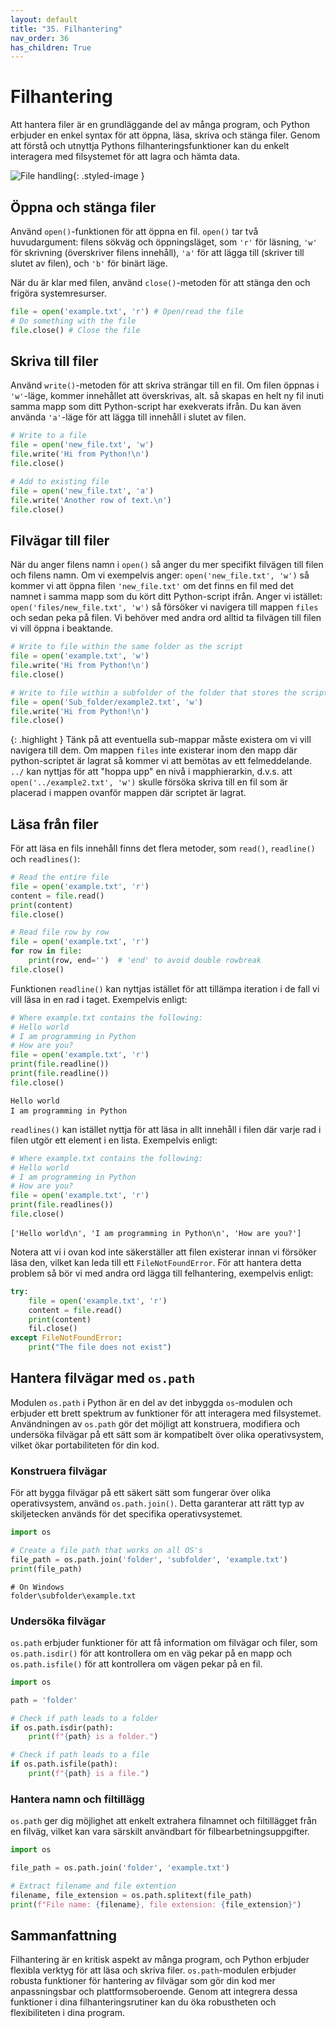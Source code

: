 ```yaml
---
layout: default
title: "35. Filhantering"
nav_order: 36
has_children: True
---
```


# Filhantering
Att hantera filer är en grundläggande del av många program, och Python erbjuder en enkel syntax för att öppna, läsa, skriva och stänga filer. Genom att förstå och utnyttja Pythons filhanteringsfunktioner kan du enkelt interagera med filsystemet för att lagra och hämta data.

![File handling](../assets/images/banners/ch35.png){: .styled-image }

## Öppna och stänga filer
Använd `open()`-funktionen för att öppna en fil. `open()` tar två huvudargument: filens sökväg och öppningsläget, som `'r'` för läsning, `'w'` för skrivning (överskriver filens innehåll), `'a'` för att lägga till (skriver till slutet av filen), och `'b'` för binärt läge.

När du är klar med filen, använd `close()`-metoden för att stänga den och frigöra systemresurser.
```python
file = open('example.txt', 'r') # Open/read the file
# Do something with the file
file.close() # Close the file
```

## Skriva till filer
Använd `write()`-metoden för att skriva strängar till en fil. Om filen öppnas i `'w'`-läge, kommer innehållet att överskrivas, alt. så skapas en helt ny fil inuti samma mapp som ditt Python-script har exekverats ifrån. Du kan även använda `'a'`-läge för att lägga till innehåll i slutet av filen.
```python
# Write to a file
file = open('new_file.txt', 'w')
file.write('Hi from Python!\n')
file.close()

# Add to existing file
file = open('new_file.txt', 'a')
file.write('Another row of text.\n')
file.close()
```

## Filvägar till filer
När du anger filens namn i `open()` så anger du mer specifikt filvägen till filen och filens namn. Om vi exempelvis anger: `open('new_file.txt', 'w')` så kommer vi att öppna filen `'new_file.txt'` om det finns en fil med det namnet i samma mapp som du kört ditt Python-script ifrån. Anger vi istället: `open('files/new_file.txt', 'w')` så försöker vi navigera till mappen `files` och sedan peka på filen. Vi behöver med andra ord alltid ta filvägen till filen vi vill öppna i beaktande.

```python
# Write to file within the same folder as the script
file = open('example.txt', 'w')
file.write('Hi from Python!\n')
file.close()

# Write to file within a subfolder of the folder that stores the script
file = open('Sub_folder/example2.txt', 'w')
file.write('Hi from Python!\n')
file.close()
```

{: .highlight }
Tänk på att eventuella sub-mappar måste existera om vi vill navigera till dem. Om mappen `files` inte existerar inom den mapp där python-scriptet är lagrat så kommer vi att bemötas av ett felmeddelande. `../` kan nyttjas för att "hoppa upp" en nivå i mapphierarkin, d.v.s. att `open('../example2.txt', 'w')` skulle försöka skriva till en fil som är placerad i mappen ovanför mappen där scriptet är lagrat.

## Läsa från filer
För att läsa en fils innehåll finns det flera metoder, som `read()`, `readline()` och `readlines()`:
```python
# Read the entire file
file = open('example.txt', 'r')
content = file.read()
print(content)
file.close()

# Read file row by row
file = open('example.txt', 'r')
for row in file:
    print(row, end='')  # 'end' to avoid double rowbreak
file.close()
```

Funktionen `readline()` kan nyttjas istället för att tillämpa iteration i de fall vi vill läsa in en rad i taget. Exempelvis enligt:
```python
# Where example.txt contains the following:
# Hello world
# I am programming in Python
# How are you?
file = open('example.txt', 'r')
print(file.readline())
print(file.readline())
file.close()
```
<div class="code-example" markdown="1">
<pre><code>Hello world
I am programming in Python</code> </pre>
</div>

`readlines()` kan istället nyttja för att läsa in allt innehåll i filen där varje rad i filen utgör ett element i en lista. Exempelvis enligt:
```python
# Where example.txt contains the following:
# Hello world
# I am programming in Python
# How are you?
file = open('example.txt', 'r')
print(file.readlines())
file.close()
```
<div class="code-example" markdown="1">
<pre><code>['Hello world\n', 'I am programming in Python\n', 'How are you?']</code> </pre>
</div>

Notera att vi i ovan kod inte säkerställer att filen existerar innan vi försöker läsa den, vilket kan leda till ett `FileNotFoundError`. För att hantera detta problem så bör vi med andra ord lägga till felhantering, exempelvis enligt:
```python
try:
    file = open('example.txt', 'r')
    content = file.read()
    print(content)
    fil.close()
except FileNotFoundError:
    print("The file does not exist")
```

## Hantera filvägar med `os.path`
Modulen `os.path` i Python är en del av det inbyggda `os`-modulen och erbjuder ett brett spektrum av funktioner för att interagera med filsystemet. Användningen av `os.path` gör det möjligt att konstruera, modifiera och undersöka filvägar på ett sätt som är kompatibelt över olika operativsystem, vilket ökar portabiliteten för din kod.

### Konstruera filvägar
För att bygga filvägar på ett säkert sätt som fungerar över olika operativsystem, använd `os.path.join()`. Detta garanterar att rätt typ av skiljetecken används för det specifika operativsystemet.
```python
import os

# Create a file path that works on all OS's
file_path = os.path.join('folder', 'subfolder', 'example.txt')
print(file_path)
```
<div class="code-example" markdown="1">
<pre><code># On Windows
folder\subfolder\example.txt</code></pre>
</div>

### Undersöka filvägar
`os.path` erbjuder funktioner för att få information om filvägar och filer, som `os.path.isdir()` för att kontrollera om en väg pekar på en mapp och `os.path.isfile()` för att kontrollera om vägen pekar på en fil.
```python
import os

path = 'folder'

# Check if path leads to a folder
if os.path.isdir(path):
    print(f"{path} is a folder.")

# Check if path leads to a file
if os.path.isfile(path):
    print(f"{path} is a file.")
```

### Hantera namn och filtillägg
`os.path` ger dig möjlighet att enkelt extrahera filnamnet och filtillägget från en filväg, vilket kan vara särskilt användbart för filbearbetningsuppgifter.
```python
import os

file_path = os.path.join('folder', 'example.txt')

# Extract filename and file extention
filename, file_extension = os.path.splitext(file_path)
print(f"File name: {filename}, file extension: {file_extension}")
```

## Sammanfattning
Filhantering är en kritisk aspekt av många program, och Python erbjuder flexibla verktyg för att läsa och skriva filer. `os.path`-modulen erbjuder robusta funktioner för hantering av filvägar som gör din kod mer anpassningsbar och plattformsoberoende. Genom att integrera dessa funktioner i dina filhanteringsrutiner kan du öka robustheten och flexibiliteten i dina program.